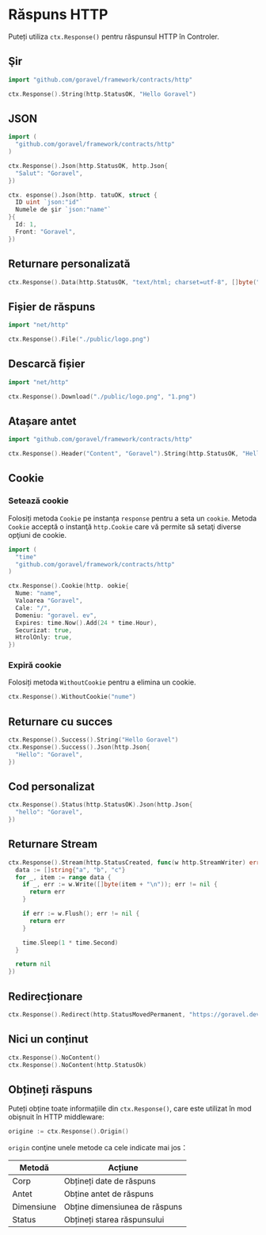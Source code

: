 # Răspuns HTTP

Puteți utiliza `ctx.Response()` pentru răspunsul HTTP în Controler.

## Şir

```go
import "github.com/goravel/framework/contracts/http"

ctx.Response().String(http.StatusOK, "Hello Goravel")
```

## JSON

```go
import (
  "github.com/goravel/framework/contracts/http"
)

ctx.Response().Json(http.StatusOK, http.Json{
  "Salut": "Goravel",
})

ctx. esponse().Json(http. tatuOK, struct {
  ID uint `json:"id"`
  Numele de şir `json:"name"`
}{
  Id: 1,
  Front: "Goravel",
})
```

## Returnare personalizată

```go
ctx.Response().Data(http.StatusOK, "text/html; charset=utf-8", []byte("<b>Goravel</b>"))
```

## Fișier de răspuns

```go
import "net/http"

ctx.Response().File("./public/logo.png")
```

## Descarcă fișier

```go
import "net/http"

ctx.Response().Download("./public/logo.png", "1.png")
```

## Atașare antet

```go
import "github.com/goravel/framework/contracts/http"

ctx.Response().Header("Content", "Goravel").String(http.StatusOK, "Hello Goravel")
```

## Cookie

### Setează cookie

Folosiți metoda `Cookie` pe instanța `response` pentru a seta un `cookie`. Metoda `Cookie` acceptă o instanţă `http.Cookie`
care vă permite să setaţi diverse opţiuni de cookie.

```go
import (
  "time"
  "github.com/goravel/framework/contracts/http"
)

ctx.Response().Cookie(http. ookie{
  Nume: "name",
  Valoarea "Goravel",
  Cale: "/",
  Domeniu: "goravel. ev",
  Expires: time.Now().Add(24 * time.Hour),
  Securizat: true,
  HtrolOnly: true,
})
```

### Expiră cookie

Folosiți metoda `WithoutCookie` pentru a elimina un cookie.

```go
ctx.Response().WithoutCookie("nume")
```

## Returnare cu succes

```go
ctx.Response().Success().String("Hello Goravel")
ctx.Response().Success().Json(http.Json{
  "Hello": "Goravel",
})
```

## Cod personalizat

```go
ctx.Response().Status(http.StatusOK).Json(http.Json{
  "hello": "Goravel",
})
```

## Returnare Stream

```go
ctx.Response().Stream(http.StatusCreated, func(w http.StreamWriter) error {
  data := []string{"a", "b", "c"}
  for _, item := range data {
    if _, err := w.Write([]byte(item + "\n")); err != nil {
      return err
    }

    if err := w.Flush(); err != nil {
      return err
    }

    time.Sleep(1 * time.Second)
  }

  return nil
})
```

## Redirecționare

```go
ctx.Response().Redirect(http.StatusMovedPermanent, "https://goravel.dev")
```

## Nici un conținut

```go
ctx.Response().NoContent()
ctx.Response().NoContent(http.StatusOk)
```

## Obțineți răspuns

Puteți obține toate informațiile din `ctx.Response()`, care este utilizat în mod obișnuit în HTTP middleware:

```go
origine := ctx.Response().Origin()
```

`origin` conţine unele metode ca cele indicate mai jos：

| Metodă     | Acțiune                       |
| ---------- | ----------------------------- |
| Corp       | Obțineți date de răspuns      |
| Antet      | Obține antet de răspuns       |
| Dimensiune | Obține dimensiunea de răspuns |
| Status     | Obțineți starea răspunsului   |
